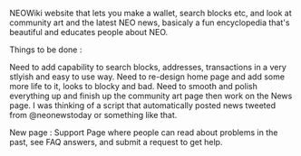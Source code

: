 
NEOWiki website that lets you make a wallet, search blocks etc, and look at community art and the latest NEO news, basicaly a fun encyclopedia that's beautiful and educates people about NEO.

Things to be done :

Need to add capability to search blocks, addresses, transactions in a very stlyish and easy to use way. Need to re-design home page and add some more life to it, looks to blocky and bad. Need to smooth and polish everything up and finish up the community art page then work on the News page. I was thinking of a script that automatically posted news tweeted from @neonewstoday or something like that. 

New page : Support Page where people can read about problems in the past, see FAQ answers, and submit a request to get help.




